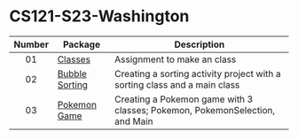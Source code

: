 # CS121-S23-Washington
| Number | Package | Description
| :----: | ------ | --------- |
| 01 | [Classes](https://github.com/Trinity0827/CS121-S23-Washington/tree/main/weekOne/src/Activity6/Classes)  | Assignment to make an class  |
| 02 | [Bubble Sorting](https://github.com/Trinity0827/CS121-S23-Washington/tree/main/weekOne/src/Activity11/BubbleSorting)  | Creating a sorting activity project with a sorting class and a main class |
| 03 | [Pokemon Game]()  | Creating a Pokemon game with 3 classes; Pokemon, PokemonSelection, and Main |
